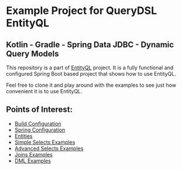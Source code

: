 # Example Project for QueryDSL EntityQL

## Kotlin - Gradle - Spring Data JDBC - Dynamic Query Models

This repository is a part of [EntityQL](https://github.com/eXsio/querydsl-entityql) project.
It is a fully functional and configured Spring Boot based project that shows how to use EntityQL.

Feel free to clone it and play around with the examples to see just how convenient it is to use EntityQL. 

## Points of Interest:

- [Build Configuration](https://github.com/eXsio/querydsl-entityql-examples/blob/master/kotlin-gradle-spring-data-jdbc-dynamic/build.gradle)
- [Spring Configuration](https://github.com/eXsio/querydsl-entityql-examples/blob/master/kotlin-gradle-spring-data-jdbc-dynamic/src/main/kotlin/pl/exsio/querydsl/entityql/examples/configuration/EntityQlConfiguration.kt)
- [Entities](https://github.com/eXsio/querydsl-entityql-examples/tree/master/kotlin-gradle-spring-data-jdbc-dynamic/src/main/kotlin/pl/exsio/querydsl/entityql/examples/spring_data_jdbc/entity)
- [Simple Selects Examples](https://github.com/eXsio/querydsl-entityql-examples/blob/master/kotlin-gradle-spring-data-jdbc-dynamic/src/main/kotlin/pl/exsio/querydsl/entityql/examples/spring_data_jdbc/example/dynamic/KQSpringDataJDBCSimpleSelectDynamicExample.kt)
- [Advanced Selects Examples](https://github.com/eXsio/querydsl-entityql-examples/blob/master/kotlin-gradle-spring-data-jdbc-dynamic/src/main/kotlin/pl/exsio/querydsl/entityql/examples/spring_data_jdbc/example/dynamic/KQSpringDataJDBCAdvSelectDynamicExample.kt)
- [Joins Examples](https://github.com/eXsio/querydsl-entityql-examples/blob/master/kotlin-gradle-spring-data-jdbc-dynamic/src/main/kotlin/pl/exsio/querydsl/entityql/examples/spring_data_jdbc/example/dynamic/KQSpringDataJDBCJoinDynamicExample.kt)
- [DML Examples](https://github.com/eXsio/querydsl-entityql-examples/blob/master/kotlin-gradle-spring-data-jdbc-dynamic/src/main/kotlin/pl/exsio/querydsl/entityql/examples/spring_data_jdbc/example/dynamic/KQSpringDataJDBCDmlDynamicExample.kt)